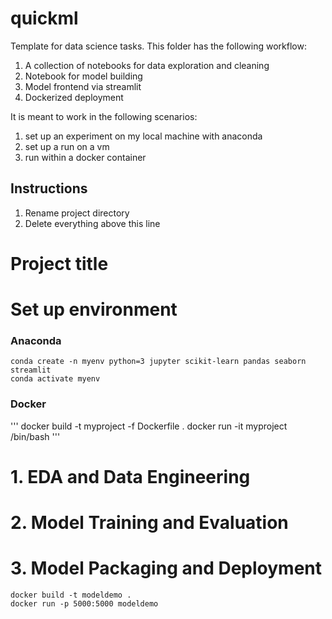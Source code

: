# quickml
Template for data science tasks. This folder has the following workflow:
1. A collection of notebooks for data exploration and cleaning
2. Notebook for model building
3. Model frontend via streamlit
4. Dockerized deployment

It is meant to work in the following scenarios:
1. set up an experiment on my local machine with anaconda
2. set up a run on a vm
3. run within a docker container

## Instructions
1. Rename project directory
2. Delete everything above this line

# Project title
<description>

# Set up environment
### Anaconda
```
conda create -n myenv python=3 jupyter scikit-learn pandas seaborn streamlit
conda activate myenv
```
### Docker 
'''
docker build -t myproject -f Dockerfile .
docker run -it myproject /bin/bash
'''

# 1. EDA and Data Engineering

# 2. Model Training and Evaluation

# 3. Model Packaging and Deployment
`docker build -t modeldemo .`  
`docker run -p 5000:5000 modeldemo`

